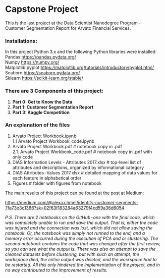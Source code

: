 # Capstone Project

This is the last project at the Data Scientist Nanodegree Program - Customer Segmentation Report for Arvato Financial Services.

### Installations:
In this project Python 3.x and the following Python libraries were installed:<br>
Pandas https://pandas.pydata.org/<br>
Numpy https://numpy.org/<br>
Matplotlib pyplot https://matplotlib.org/tutorials/introductory/pyplot.html/<br>
Seaborn https://seaborn.pydata.org/<br>
Sklearn https://scikit-learn.org/stable/<br>

### There are 3 Components of this project:
1. __Part 0: Get to Know the Data__<br>
2. __Part 1: Customer Segmentation Report__<br>
3. __Part 3: Kaggle Competition__<br>

### An explanation of the files
1. Arvato Project Workbook.ipynb<br>
1.1 Arvato Project Workbook_code.ipynb<br>
2. Arvato Project Workbook.pdf # notebook copy in .pdf<br>
2.1. Arvato Project Workbook_code.pdf # notebook copy in .pdf with only code<br>
3. DIAS Information Levels - Attributes 2017.xlsx # top-level list of attributes and descriptions, organized by informational category<br>
4. DIAS Attributes - Values 2017.xlsx # detailed mapping of data values for each feature in alphabetical order<br>
5. Figures # folder with figures from notebook<br>


The main results of this project can be found at the post at Medium:

https://medium.com/@alexa.chmel/identify-customer-segments-7fa73e3c1386?sk=02f63f183284a63279f4cd59a36d6054


_P.S. There are 2 notebooks on the GitHub - one with the final code, which was completely unable to run and save the output. That is, either the code was injured and the connection was lost, which did not allow saving the notebook. Or, the notebook was simply not runned to the end, and a memory error occurred during the execution of PCA and or clustering. The second notebook contains the code that was changed after the first review, so you can see what the output is. There was also an attempt to save the cleaned datasets before clustering, but with such an attempt, the workspace died, the entire output was deleted, and the workspace had to be restarted. All this only hindered the implementation of the project, and in no way contributed to the improvement of results._
